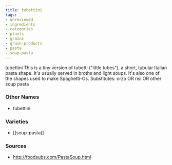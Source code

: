 ```yaml
---
title: tubettini
tags:
- unreviewed
- ingredients
- categories
- plants
- grains
- grain-products
- pasta
- soup-pasta
---
```

tubettini This is a tiny version of tubetti ("little tubes"), a short, tubular Italian pasta shape. It's usually served in broths and light soups. It's also one of the shapes used to make Spaghetti-Os. Substitutes: orzo OR risi OR other soup pasta

### Other Names

* tubettini

### Varieties

* [[soup-pasta]]

### Sources
* http://foodsubs.com/PastaSoup.html
